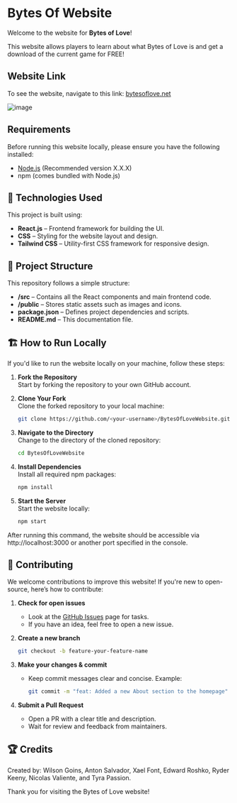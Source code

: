 # Bytes Of Website


Welcome to the website for **Bytes of Love**!

This website allows players to learn about what Bytes of Love is and get a download of the current game for FREE!

## Website Link

To see the website, navigate to this link: [bytesoflove.net](https://bytesoflove.net)

![image](https://github.com/user-attachments/assets/298b776f-2437-474c-a63d-c74d2690df97)


## Requirements

Before running this website locally, please ensure you have the following installed:
- [Node.js](https://nodejs.org/) (Recommended version X.X.X)
- npm (comes bundled with Node.js)

## 🚀 Technologies Used

This project is built using:
- **React.js** – Frontend framework for building the UI.
- **CSS** – Styling for the website layout and design.
- **Tailwind CSS** – Utility-first CSS framework for responsive design.

## 📂 Project Structure

This repository follows a simple structure:
- **/src** – Contains all the React components and main frontend code.
- **/public** – Stores static assets such as images and icons.
- **package.json** – Defines project dependencies and scripts.
- **README.md** – This documentation file.

## 🏗 How to Run Locally

If you'd like to run the website locally on your machine, follow these steps:

1. **Fork the Repository**  
   Start by forking the repository to your own GitHub account.

2. **Clone Your Fork**  
   Clone the forked repository to your local machine:
   ```bash
   git clone https://github.com/<your-username>/BytesOfLoveWebsite.git
   ```
3. **Navigate to the Directory**  
   Change to the directory of the cloned repository:
   ```bash
   cd BytesOfLoveWebsite
   ```

4. **Install Dependencies**  
   Install all required npm packages:
   ```bash
   npm install
   ```

5. **Start the Server**  
   Start the website locally:
   ```bash
   npm start
   ```

After running this command, the website should be accessible via http://localhost:3000 or another port specified in the console.

## 🤝 Contributing

We welcome contributions to improve this website! If you're new to open-source, here’s how to contribute:

1. **Check for open issues**  
   - Look at the [GitHub Issues](https://github.com/ufosc/BytesOfLoveWebsite/issues) page for tasks.  
   - If you have an idea, feel free to open a new issue.

2. **Create a new branch**  
   ```bash
   git checkout -b feature-your-feature-name
   ```

3. **Make your changes & commit**  
   - Keep commit messages clear and concise. Example:  
     ```bash
     git commit -m "feat: Added a new About section to the homepage"
     ```

4. **Submit a Pull Request**  
   - Open a PR with a clear title and description.  
   - Wait for review and feedback from maintainers.

## 🏆 Credits

Created by: Wilson Goins, Anton Salvador, Xael Font, Edward Roshko, Ryder Keeny, Nicolas Valiente, and Tyra Passion.

Thank you for visiting the Bytes of Love website!
